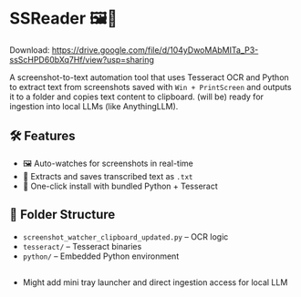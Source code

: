 # SSReader 🖼️📄
Download: https://drive.google.com/file/d/104yDwoMAbMITa_P3-ssScHPD60bXq7Hf/view?usp=sharing

A screenshot-to-text automation tool that uses Tesseract OCR and Python to extract text from screenshots saved with `Win + PrintScreen` and outputs it to a folder and copies text content to clipboard. (will be) ready for ingestion into local LLMs (like AnythingLLM).

## 🛠 Features

- 🖼️ Auto-watches for screenshots in real-time
- 📄 Extracts and saves transcribed text as `.txt`
- 🧃 One-click install with bundled Python + Tesseract

## 📂 Folder Structure

- `screenshot_watcher_clipboard_updated.py` – OCR logic
- `tesseract/` – Tesseract binaries
- `python/` – Embedded Python environment

##
- Might add mini tray launcher and direct ingestion access for local LLM 
